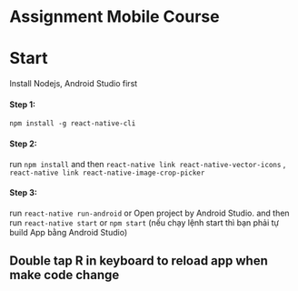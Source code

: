 # Assignment Mobile Course

# Start

Install Nodejs, Android Studio first

#### Step 1:

`npm install -g react-native-cli`

#### Step 2:

run
`npm install`
and then
`react-native link react-native-vector-icons` , 
`react-native link react-native-image-crop-picker`

#### Step 3:

run `react-native run-android` or Open project by Android Studio.
and then run
`react-native start` or `npm start`
(nếu chạy lệnh start thì bạn phải tự build App bằng Android Studio)

## Double tap R in keyboard to reload app when make code change
